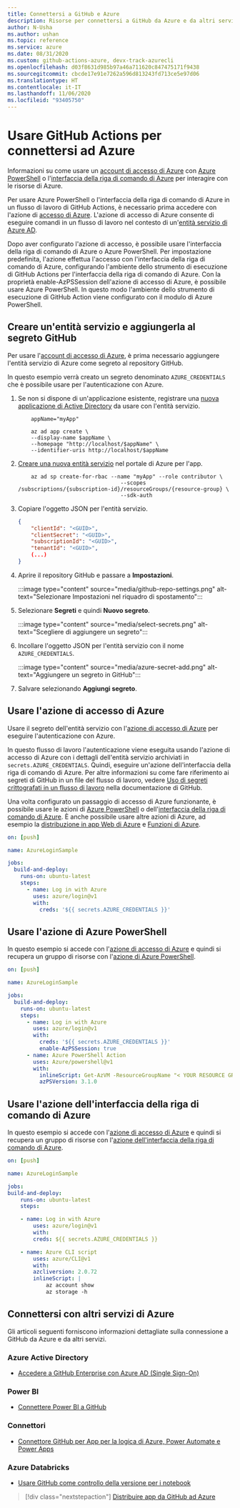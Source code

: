 ```yaml
---
title: Connettersi a GitHub e Azure
description: Risorse per connettersi a GitHub da Azure e da altri servizi
author: N-Usha
ms.author: ushan
ms.topic: reference
ms.service: azure
ms.date: 08/31/2020
ms.custom: github-actions-azure, devx-track-azurecli
ms.openlocfilehash: d03f8631d985b97a46a711620c847475171f9438
ms.sourcegitcommit: cbcde17e91e7262a596d813243fd713ce5e97d06
ms.translationtype: HT
ms.contentlocale: it-IT
ms.lasthandoff: 11/06/2020
ms.locfileid: "93405750"
---
```

# <a name="use-github-actions-to-connect-to-azure"></a>Usare GitHub Actions per connettersi ad Azure

Informazioni su come usare un [account di accesso di Azure](https://github.com/Azure/login) con [Azure PowerShell](https://github.com/Azure/PowerShell) o l'[interfaccia della riga di comando di Azure](https://github.com/Azure/CLI) per interagire con le risorse di Azure.

Per usare Azure PowerShell o l'interfaccia della riga di comando di Azure in un flusso di lavoro di GitHub Actions, è necessario prima accedere con l'azione di [accesso di Azure](https://github.com/marketplace/actions/azure-login). L'azione di accesso di Azure consente di eseguire comandi in un flusso di lavoro nel contesto di un'[entità servizio di Azure AD](/azure/active-directory/develop/app-objects-and-service-principals#service-principal-object).

Dopo aver configurato l'azione di accesso, è possibile usare l'interfaccia della riga di comando di Azure o Azure PowerShell. Per impostazione predefinita, l'azione effettua l'accesso con l'interfaccia della riga di comando di Azure, configurando l'ambiente dello strumento di esecuzione di GitHub Actions per l'interfaccia della riga di comando di Azure. Con la proprietà enable-AzPSSession dell'azione di accesso di Azure, è possibile usare Azure PowerShell.  In questo modo l'ambiente dello strumento di esecuzione di GitHub Action viene configurato con il modulo di Azure PowerShell.

## <a name="create-a-service-principal-and-add-it-to-github-secret"></a>Creare un'entità servizio e aggiungerla al segreto GitHub

Per usare l'[account di accesso di Azure](https://github.com/marketplace/actions/azure-login), è prima necessario aggiungere l'entità servizio di Azure come segreto al repository GitHub.

In questo esempio verrà creato un segreto denominato `AZURE_CREDENTIALS` che è possibile usare per l'autenticazione con Azure.  

1. Se non si dispone di un'applicazione esistente, registrare una [nuova applicazione di Active Directory](/azure/active-directory/develop/howto-create-service-principal-portal#register-an-application-with-azure-ad-and-create-a-service-principal&preserve-view=true) da usare con l'entità servizio.

    ```azurecli-interactive
        appName="myApp"

        az ad app create \
        --display-name $appName \
        --homepage "http://localhost/$appName" \
        --identifier-uris http://localhost/$appName
    ```

1. [Creare una nuova entità servizio](/cli/azure/create-an-azure-service-principal-azure-cli?view=azure-cli-latest) nel portale di Azure per l'app. 

    ```azurecli-interactive
        az ad sp create-for-rbac --name "myApp" --role contributor \
                                    --scopes /subscriptions/{subscription-id}/resourceGroups/{resource-group} \
                                    --sdk-auth
    ```

1. Copiare l'oggetto JSON per l'entità servizio.

    ```json
    {
        "clientId": "<GUID>",
        "clientSecret": "<GUID>",
        "subscriptionId": "<GUID>",
        "tenantId": "<GUID>",
        (...)
    }
    ```

1. Aprire il repository GitHub e passare a **Impostazioni**.

    :::image type="content" source="media/github-repo-settings.png" alt-text="Selezionare Impostazioni nel riquadro di spostamento":::

1. Selezionare **Segreti** e quindi **Nuovo segreto**.

    :::image type="content" source="media/select-secrets.png" alt-text="Scegliere di aggiungere un segreto":::

1. Incollare l'oggetto JSON per l'entità servizio con il nome `AZURE_CREDENTIALS`. 

    :::image type="content" source="media/azure-secret-add.png" alt-text="Aggiungere un segreto in GitHub":::

1. Salvare selezionando **Aggiungi segreto**.

## <a name="use-the-azure-login-action"></a>Usare l'azione di accesso di Azure

Usare il segreto dell'entità servizio con l'[azione di accesso di Azure](https://github.com/Azure/login) per eseguire l'autenticazione con Azure.

In questo flusso di lavoro l'autenticazione viene eseguita usando l'azione di accesso di Azure con i dettagli dell'entità servizio archiviati in `secrets.AZURE_CREDENTIALS`. Quindi, eseguire un'azione dell'interfaccia della riga di comando di Azure. Per altre informazioni su come fare riferimento ai segreti di GitHub in un file del flusso di lavoro, vedere [Uso di segreti crittografati in un flusso di lavoro](https://docs.github.com/en/free-pro-team@latest/actions/reference/encrypted-secrets#using-encrypted-secrets-in-a-workflow) nella documentazione di GitHub.

Una volta configurato un passaggio di accesso di Azure funzionante, è possibile usare le azioni di [Azure PowerShell](https://github.com/Azure/PowerShell) o dell'[interfaccia della riga di comando di Azure](https://github.com/Azure/CLI). È anche possibile usare altre azioni di Azure, ad esempio la [distribuzione in app Web di Azure](https://github.com/Azure/webapps-deploy) e [Funzioni di Azure](https://github.com/Azure/functions-action).

```yaml
on: [push]

name: AzureLoginSample

jobs:
  build-and-deploy:
    runs-on: ubuntu-latest
    steps:
      - name: Log in with Azure
        uses: azure/login@v1
        with:
          creds: '${{ secrets.AZURE_CREDENTIALS }}'
```

## <a name="use-the-azure-powershell-action"></a>Usare l'azione di Azure PowerShell

In questo esempio si accede con l'[azione di accesso di Azure](https://github.com/Azure/login) e quindi si recupera un gruppo di risorse con l'[azione di Azure PowerShell](https://github.com/azure/powershell).

```yaml
on: [push]

name: AzureLoginSample

jobs:
  build-and-deploy:
    runs-on: ubuntu-latest
    steps:
      - name: Log in with Azure
        uses: azure/login@v1
        with:
          creds: '${{ secrets.AZURE_CREDENTIALS }}'
          enable-AzPSSession: true
      - name: Azure PowerShell Action
        uses: Azure/powershell@v1
        with:
          inlineScript: Get-AzVM -ResourceGroupName "< YOUR RESOURCE GROUP >"
          azPSVersion: 3.1.0
```

## <a name="use-the-azure-cli-action"></a>Usare l'azione dell'interfaccia della riga di comando di Azure

In questo esempio si accede con l'[azione di accesso di Azure](https://github.com/Azure/login) e quindi si recupera un gruppo di risorse con l'[azione dell'interfaccia della riga di comando di Azure](https://github.com/Azure/CLI).


```yaml
on: [push]

name: AzureLoginSample

jobs:
build-and-deploy:
    runs-on: ubuntu-latest
    steps:

    - name: Log in with Azure
        uses: azure/login@v1
        with:
        creds: ${{ secrets.AZURE_CREDENTIALS }}

    - name: Azure CLI script
        uses: azure/CLI@v1
        with:
        azcliversion: 2.0.72
        inlineScript: |
            az account show
            az storage -h
```

## <a name="connect-with-other-azure-services"></a>Connettersi con altri servizi di Azure

Gli articoli seguenti forniscono informazioni dettagliate sulla connessione a GitHub da Azure e da altri servizi.  

### <a name="azure-active-directory"></a>Azure Active Directory 

- [Accedere a GitHub Enterprise con Azure AD (Single Sign-On)](/azure/active-directory/saas-apps/github-tutorial)   

### <a name="power-bi"></a>Power BI

- [Connettere Power BI a GitHub](/power-bi/service-connect-to-github)   

### <a name="connectors"></a>Connettori

- [Connettore GitHub per App per la logica di Azure, Power Automate e Power Apps](/connectors/github/)   

### <a name="azure-databricks"></a>Azure Databricks

- [Usare GitHub come controllo della versione per i notebook](/azure/databricks/notebooks/github-version-control) 

> [!div class="nextstepaction"]
> [Distribuire app da GitHub ad Azure](deploy-to-azure.md)
